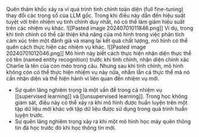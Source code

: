 Quên thảm khốc xảy ra vì quá trình tinh chỉnh toàn diện (full fine-tuning) thay đổi các trọng số của LLM gốc. Trong khi điều này dẫn đến hiệu suất tuyệt vời trên nhiệm vụ tinh chỉnh duy nhất, nó có thể làm giảm hiệu suất trên các nhiệm vụ khác.
![[Pasted image 20240701011846.png]]
Ví dụ, trong khi tinh chỉnh có thể cải thiện khả năng của mô hình trong việc phân tích cảm xúc trên một đánh giá và mang lại kết quả chất lượng, mô hình có thể quên cách thực hiện các nhiệm vụ khác.
![[Pasted image 20240701012046.png]]
Mô hình này biết cách thực hiện nhận diện thực thể có tên (named entity recognition) trước khi tinh chỉnh, nhận diện chính xác Charlie là tên của con mèo trong câu. Nhưng sau khi tinh chỉnh, mô hình không còn có thể thực hiện nhiệm vụ này nữa, nhầm lẫn cả thực thể mà nó cần nhận diện và thể hiện hành vi liên quan đến nhiệm vụ mới.

- Sự quên lãng nghiêm trọng là một vấn đề trong cả nhiệm vụ [[supervised learning]] và [[unsupervised learning]]. Trong học không giám sát, điều này có thể xảy ra khi mô hình được huấn luyện trên một tập dữ liệu mới khác với tập dữ liệu được sử dụng trong quá trình huấn luyện trước.
- Sự quên lãng nghiêm trọng xảy ra khi một mô hình học máy quên thông tin đã học trước đó khi học thông tin mới.